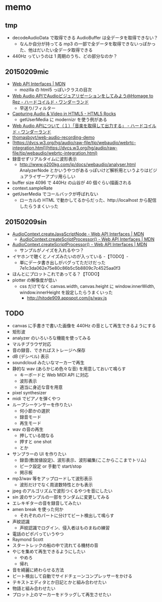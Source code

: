 # memo

## tmp

* decodeAudioData で取得できる AudioBuffer は全データを取得できない？
  * なんか自分が持ってる mp3 の一部で全データを取得できないっぽかった、他はだいたい全データ取得できる
* 440Hz っていうのは 1 周期のうち、どの部分なのか？

## 20150209mic

* [Web API Interfaces | MDN](https://developer.mozilla.org/en-US/docs/Web/API)
  * mozilla の html5 っぽいクラスの目次
* [Web Audio APIでAudioビジュアリゼーションをしてみよう@Homage to Rez - ハードコイルド・ワンダーランド](http://weathercook.hatenadiary.jp/entry/20111207/1323242737)
  * 早送り/フィルター
* [Capturing Audio & Video in HTML5 - HTML5 Rocks](http://www.html5rocks.com/en/tutorials/getusermedia/intro/)
  * getUserMedia に modernizr を使う例がある
* [Web Audio APIについて（１）「音楽を取得して出力する」 - ハードコイルド・ワンダーランド](http://weathercook.hatenadiary.jp/entry/20111121/1321892542)
* [thomasboyt/web-audio-recording-demo](https://github.com/thomasboyt/web-audio-recording-demo)
* [https://dvcs.w3.org/hg/audio/raw-file/tip/webaudio/webrtc-integration.html](https://dvcs.w3.org/hg/audio/raw-file/tip/webaudio/webrtc-integration.html)
* 録音せずリアルタイムに波形表示
  * http://www.g200kg.com/jp/docs/webaudio/analyser.html AnalyzerNode とかいうやつがあるっぽいけど解析用というよりはビジュアライザーアプリ用らしい
* buffer size 4096 で 440Hz の山谷が 40 個ぐらい描画される
* context.sampleRate
* getUserMedia でコールバックが呼ばれない
  * ローカルの HTML で動かしてるからだった、http://localhost から配信したらうまくいった

## 20150209sin

* [AudioContext.createJavaScriptNode - Web API Interfaces | MDN](https://developer.mozilla.org/en-US/docs/Web/API/AudioContext.createJavaScriptNode)
  * [AudioContext.createScriptProcessor() - Web API Interfaces | MDN](https://developer.mozilla.org/en-US/docs/Web/API/AudioContext.createScriptProcessor)
* [AudioContext.createScriptProcessor() - Web API Interfaces | MDN](https://developer.mozilla.org/en-US/docs/Web/API/AudioContext.createScriptProcessor)
  * サンプルがノイズを入れるやつ？
* イヤホンで聴くとノイズみたいのが入っている -【TODO】-
  * 単にデータ書き出しがバグってただけだった 7e1c3da062e75e80c86b5c5b8809c7c4525aa0f3
* ほんとにプロットこれであってる？【TODO】
* plotter の解像度が低い
  * css だけでなく canvas.width, canvas.height に window.innerWidth, window.innerHeight を設定したらうまくいった
    * http://hitode909.appspot.com/js/wav.js 

## TODO

* canvas に手書きで書いた画像を 440Hz の音として再生できるようにする
* 矩形波
* analyzer のいろいろな機能を使ってみる
* マルチブラウザ対応
* 音の録音、できればストレージへ保存
* dB (デシベル) 表示
* soundcloud みたいなマーカーで再生
* 静的な wav (あらかじめ色々な音) を用意しておいて鳴らす
  * キーボードと Web MIDI API に対応
  * 波形表示
  * 適当に身近な音を用意
* pixel synthesizer
* midi でピアノを弾くやつ
* ループシーケンサーを作りたい
  * 何小節かの選択
  * 録音モード
  * 再生モード
* wav の音の再生
  * 押している間なる
  * 押すと one shot
  * とか 
* サンプラーの UI を作りたい
  * 録音(敷居値設定)、波形表示、波形編集(ここからここまでトリム)
  * ピーク設定 or 手動で start/stop
  * 掲示板
* mp3/wav 等をアップロードして波形表示
  * 波形だけでなく周波数特性とかも表示
* jpeg のアルゴリズムで波形つくるやつを音にしたい
* sin 波のサンプルの一部をランダムに変更してみる
* エレキギターの音を録音してみたい
* amen break を使った何か
  * それぞれのパートに分けてビート検出して鳴らす
* 声紋認識
  * 声紋認識でログイン、侵入者はものまねの練習
* 電話のピポパっていうやつ
* Raymond Scott
* スタートレックの船の中で流れてる機材の音
* やじを集めて再生できるようにしたい
  * やめろ
  * 帰れ
* 音を綺麗に終わらせる方法
* ビート検出して自動でサイドチェーンコンプレッサーをかける
* テキストエディタとか日記とかと組み合わせたい
* 物語と組み合わせたい
* プロット上のマーカーをドラッグして再生させたい

